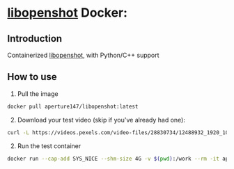 [libopenshot](https://github.com/OpenShot/libopenshot) Docker:
=====

Introduction
-----

Containerized [libopenshot](https://github.com/OpenShot/libopenshot), with Python/C++ support

How to use
-----

1. Pull the image

```bash
docker pull aperture147/libopenshot:latest
```

2. Download your test video (skip if you've already had one):

```bash
curl -L https://videos.pexels.com/video-files/28830734/12488932_1920_1080_30fps.mp4 -o video.mp4
```

2. Run the test container

```bash
docker run --cap-add SYS_NICE --shm-size 4G -v $(pwd):/work --rm -it aperture147/libopenshot:latest python3 /work/test.py
```